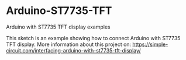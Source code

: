# Arduino-ST7735-TFT
Arduino with ST7735 TFT display examples

This sketch is an example showing how to connect Arduino with ST7735 TFT display.
More information about this project on:
https://simple-circuit.com/interfacing-arduino-with-st7735-tft-display/

